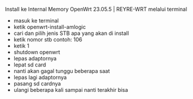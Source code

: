 Install ke Internal Memory OpenWrt 23.05.5 | REYRE-WRT melalui terminal
- masuk ke terminal
- ketik openwrt-install-amlogic
- cari dan pilih jenis STB apa yang akan di install
- ketik nomor stb contoh: 106
- ketik 1
- shutdown openwrt
- lepas adaptornya
- lepat sd card
- nanti akan gagal tunggu beberapa saat
- lepas lagi adaptornya
- pasang sd cardnya
- ulangi beberapa kali sampai nanti terakhir bisa
